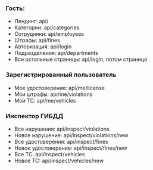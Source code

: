 ### Гость:
* Лендинг: api/
* Категории: api/categories
* Сотрудники: api/employees
* Штрафы: api/fines
* Авторизация: api/login
* Подразделения: api/departments
* Все остальные страницы: api/login, потом страница
### Зарегистрированный пользователь
* Мое удостоверение: api/me/license
* Мои штрафы: api/me/violations
* Мои ТС: api/me/vehicles
### Инспектор ГИБДД
* Все нарушения: api/inspect/violations
* Новое нарушение: api/inspect/violations/new
* Все удостоверения: api/inspect/fines
* Новое удостоверение: api/inspect/fines/new
* Все ТС: api/inspect/vehicles
* Новое ТС: api/inspect/vehicles/new